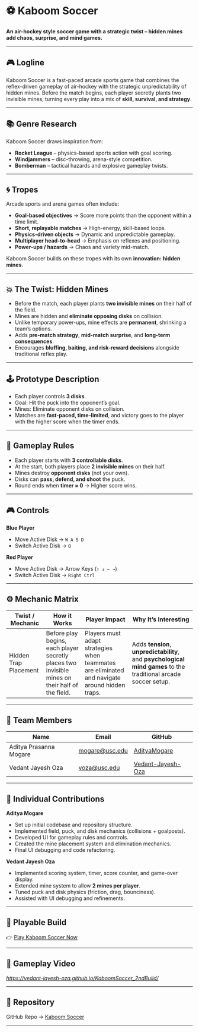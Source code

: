 # ⚽ Kaboom Soccer  

**An air-hockey style soccer game with a strategic twist – hidden mines add chaos, surprise, and mind games.**  

---

## 🎮 Logline  
Kaboom Soccer is a fast-paced arcade sports game that combines the reflex-driven gameplay of air-hockey with the strategic unpredictability of hidden mines. Before the match begins, each player secretly plants two invisible mines, turning every play into a mix of **skill, survival, and strategy**.  

---

## 📚 Genre Research  

Kaboom Soccer draws inspiration from:  
- **Rocket League** – physics-based sports action with goal scoring.  
- **Windjammers** – disc-throwing, arena-style competition.  
- **Bomberman** – tactical hazards and explosive gameplay twists.  

---

## 🌀 Tropes  

Arcade sports and arena games often include:  
- **Goal-based objectives** → Score more points than the opponent within a time limit.  
- **Short, replayable matches** → High-energy, skill-based loops.  
- **Physics-driven objects** → Dynamic and unpredictable gameplay.  
- **Multiplayer head-to-head** → Emphasis on reflexes and positioning.  
- **Power-ups / hazards** → Chaos and variety mid-match.  

Kaboom Soccer builds on these tropes with its own **innovation: hidden mines**.  

---

## 💥 The Twist: Hidden Mines  

- Before the match, each player plants **two invisible mines** on their half of the field.  
- Mines are hidden and **eliminate opposing disks** on collision.  
- Unlike temporary power-ups, mine effects are **permanent**, shrinking a team’s options.  
- Adds **pre-match strategy**, **mid-match surprise**, and **long-term consequences**.  
- Encourages **bluffing, baiting, and risk-reward decisions** alongside traditional reflex play.  

---

## 🕹️ Prototype Description  

- Each player controls **3 disks**.  
- Goal: Hit the puck into the opponent’s goal.  
- Mines: Eliminate opponent disks on collision.  
- Matches are **fast-paced, time-limited**, and victory goes to the player with the higher score when the timer ends.  

---

## 📜 Gameplay Rules  

- Each player starts with **3 controllable disks**.  
- At the start, both players place **2 invisible mines** on their half.  
- Mines destroy **opponent disks** (not your own).  
- Disks can **pass, defend, and shoot** the puck.  
- Round ends when **timer = 0** → Higher score wins.  

---

## 🎮 Controls  

**Blue Player**  
- Move Active Disk → `W A S D`  
- Switch Active Disk → `Q`  

**Red Player**  
- Move Active Disk → Arrow Keys (`↑ ↓ ← →`)  
- Switch Active Disk → `Right Ctrl`  

---

## ⚙️ Mechanic Matrix  

| Twist / Mechanic       | How it Works | Player Impact | Why It’s Interesting |
|-------------------------|-------------|---------------|-----------------------|
| Hidden Trap Placement  | Before play begins, each player secretly places two invisible mines on their half of the field. | Players must adapt strategies when teammates are eliminated and navigate around hidden traps. | Adds **tension**, **unpredictability**, and **psychological mind games** to the traditional arcade soccer setup. |

---

## 👥 Team Members  

| Name | Email | GitHub |
|------|-------|--------|
| Aditya Prasanna Mogare | mogare@usc.edu | [AdityaMogare](https://github.com/AdityaMogare) |
| Vedant Jayesh Oza | voza@usc.edu | [Vedant-Jayesh-Oza](https://github.com/Vedant-Jayesh-Oza) |

---

## 🔧 Individual Contributions  

**Aditya Mogare**  
- Set up initial codebase and repository structure.  
- Implemented field, puck, and disk mechanics (collisions + goalposts).  
- Developed UI for gameplay rules and controls.  
- Created the mine placement system and elimination mechanics.  
- Final UI debugging and code refactoring.  

**Vedant Jayesh Oza**  
- Implemented scoring system, timer, score counter, and game-over display.  
- Extended mine system to allow **2 mines per player**.  
- Tuned puck and disk physics (friction, drag, bounciness).  
- Assisted with UI debugging and refinements.  
 

---

## 🚀 Playable Build  

👉 [Play Kaboom Soccer Now](https://vedant-jayesh-oza.github.io/KaboomSoccer_2ndBuild/)  

---

## 🎥 Gameplay Video  
*https://vedant-jayesh-oza.github.io/KaboomSoccer_2ndBuild/*  

---

## 📂 Repository  

GitHub Repo → [Kaboom Soccer](https://github.com/CSCI-526/paired-prototype-team-kaboomsoccer)  

---
